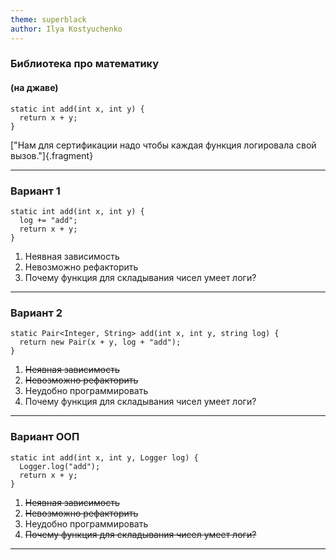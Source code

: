 ```yaml
---
theme: superblack
author: Ilya Kostyuchenko
---
```


### Библиотека про математику
#### (на джаве)

```{ .java .fragment }
static int add(int x, int y) {
  return x + y;
}
```

["Нам для сертификации надо чтобы каждая функция логировала свой вызов."]{.fragment}

---

### Вариант 1

```{ .java .fragment }
static int add(int x, int y) {
  log += "add";
  return x + y;
}
```

1. Неявная зависимость
2. Невозможно рефакторить
3. Почему функция для складывания чисел умеет логи?

---

### Вариант 2

```{ .java .fragment }
static Pair<Integer, String> add(int x, int y, string log) {
  return new Pair(x + y, log + "add");
}
```

1. ~~Неявная зависимость~~
2. ~~Невозможно рефакторить~~
3. Неудобно программировать
3. Почему функция для складывания чисел умеет логи?

---

### Вариант ООП

```{ .java .fragment }
static int add(int x, int y, Logger log) {
  Logger.log("add");
  return x + y;
}
```

1. ~~Неявная зависимость~~
2. ~~Невозможно рефакторить~~
3. Неудобно программировать
3. ~~Почему функция для складывания чисел умеет логи?~~

---

```{ .haskell .fragment }

```
